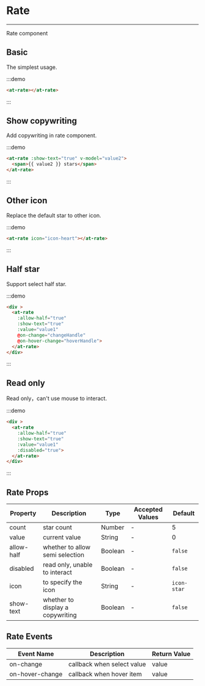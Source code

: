 
# Rate

---

Rate component

## Basic

The simplest usage.

:::demo
```html
<at-rate></at-rate>
```
:::

## Show copywriting

Add copywriting in rate component.

:::demo
```html
<at-rate :show-text="true" v-model="value2">
  <span>{{ value2 }} stars</span>
</at-rate>
```
:::

## Other icon

Replace the default star to other icon.

:::demo
```html
<at-rate icon="icon-heart"></at-rate>
```
:::

## Half star

Support select half star.

:::demo
```html
<div >
  <at-rate
    :allow-half="true"
    :show-text="true"
    :value="value1"
    @on-change="changeHandle"
    @on-hover-change="hoverHandle">
  </at-rate>
</div>
```
:::

## Read only

Read only，can't use mouse to interact.

:::demo
```html
<div >
  <at-rate
    :allow-half="true"
    :show-text="true"
    :value="value1"
    :disabled="true">
  </at-rate>
</div>
```
:::


## Rate Props

| Property      | Description          | Type      | Accepted Values                           | Default  |
|---------- |-------------- |---------- |--------------------------------  |-------- |
| count | star count | Number | - | 5 |
| value | current value | String | - | 0 |
| allow-half | whether to allow semi selection | Boolean | - | `false` |
| disabled | read only, unable to interact | Boolean | - | `false` |
| icon | to specify the icon | String | - | `icon-star` |
| show-text | whether to display a copywriting | Boolean | - | `false` |

## Rate Events

| Event Name      | Description          | Return Value  |
|---------- |-------------- |---------- |
| on-change | callback when select value | value |
| on-hover-change | callback when hover item | value |


<script>
export default {
  data () {
    return {
      value1: 2.5,
      value2: 2
    }
  },
  methods: {
    changeHandle (val) {
      console.log('trigger change event: ', val)
    },
    hoverHandle (val) {
      console.log('trigger hover event: ', val)
    }
  }
}
</script>
